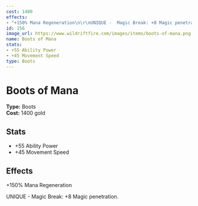 ```yaml
---
cost: 1400
effects:
- "+150% Mana Regeneration\n\r\nUNIQUE -  Magic Break: +8 Magic penetration.\n"
id: 156
image_url: https://www.wildriftfire.com/images/items/boots-of-mana.png
name: Boots of Mana
stats:
- +55 Ability Power
- +45 Movement Speed
type: Boots
---
```


# Boots of Mana

**Type:** Boots  
**Cost:** 1400 gold

## Stats

- +55 Ability Power
- +45 Movement Speed

## Effects

+150% Mana Regeneration

UNIQUE -  Magic Break: +8 Magic penetration.


